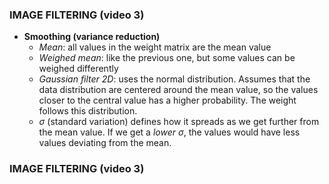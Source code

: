 ### IMAGE FILTERING (video 3)

* **Smoothing (variance reduction)**
    * _Mean_: all values in the weight matrix are the mean value
    * _Weighed mean_: like the previous one, but some values can be weighed differently
    * _Gaussian filter 2D_: uses the normal distribution. Assumes that the data distribution are centered around the mean value, so the values closer to the central value has a higher probability. The weight follows this distribution.
    * $\sigma$ (standard variation) defines how it spreads as we get further from the mean value. If we get a _lower_ $\sigma$, the values would have less values deviating from the mean.
        
### IMAGE FILTERING (video 3)
